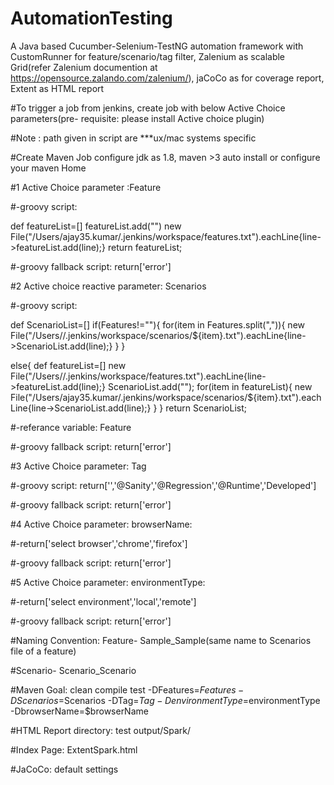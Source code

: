 # AutomationTesting
A Java based Cucumber-Selenium-TestNG automation framework with CustomRunner for feature/scenario/tag filter, Zalenium as scalable Grid(refer Zalenium documention at https://opensource.zalando.com/zalenium/), jaCoCo as for coverage report, Extent as HTML report

#To trigger a job from jenkins, create job with below Active Choice parameters(pre- requisite: please install Active choice plugin)

#Note : path given in script are ***ux/mac systems specific

#Create Maven Job configure jdk as 1.8, maven >3 auto install or configure your maven Home

#1 Active Choice parameter :Feature

#-groovy script: 

def featureList=[]
featureList.add("")
new File("/Users/ajay35.kumar/.jenkins/workspace/features.txt").eachLine{line->featureList.add(line);}
return featureList;

#-groovy fallback script: return['error']

#2 Active choice reactive parameter: Scenarios

#-groovy script: 

def ScenarioList=[]
if(Features!=""){
for(item in Features.split(",")){
new File("/Users/<username>/.jenkins/workspace/scenarios/${item}.txt").eachLine{line->ScenarioList.add(line);}
  }
}

else{
def featureList=[]
new File("/Users/<username>/.jenkins/workspace/features.txt").eachLine{line->featureList.add(line);}
ScenarioList.add("");
for(item in featureList){
new File("/Users/ajay35.kumar/.jenkins/workspace/scenarios/${item}.txt").eachLine{line->ScenarioList.add(line);}
 }
}
return ScenarioList;

#-referance variable: Feature


#-groovy fallback script: return['error']
                   
#3 Active Choice parameter: Tag

#-groovy script: return['','@Sanity','@Regression','@Runtime','Developed']

#-groovy fallback script: return['error']



#4 Active Choice parameter: browserName:

#-return['select browser','chrome','firefox']

#-groovy fallback script: return['error']


                           
#5 Active Choice parameter: environmentType:

#-return['select environment','local','remote']

#-groovy fallback script: return['error']
                            
#Naming Convention: Feature- Sample_Sample(same name to Scenarios file of a feature)

#Scenario- Scenario_Scenario

#Maven Goal: clean compile test -DFeatures=$Features -DScenarios=$Scenarios -DTag=$Tag -DenvironmentType=$environmentType -DbrowserName=$browserName

#HTML Report directory: test output/Spark/

#Index Page: ExtentSpark.html

#JaCoCo: default settings



